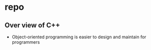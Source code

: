 # repo
## Over view of C++
* Object-oriented programming is easier to design and maintain for programmers
